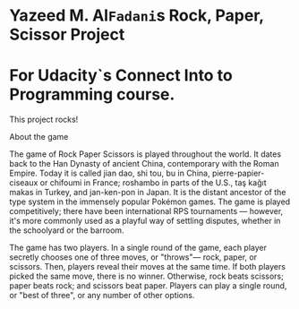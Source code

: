 # Yazeed M. Al`Fadani`s Rock, Paper, Scissor Project
# For Udacity`s Connect Into to Programming course.


This project rocks!


About the game

The game of Rock Paper Scissors is played throughout the world. It dates back to the Han Dynasty of ancient China,
contemporary with the Roman Empire. Today it is called jian dao, shi tou, bu in China, pierre-papier-ciseaux or chifoumi in France; 
roshambo in parts of the U.S., taş kağıt makas in Turkey, and jan-ken-pon in Japan. It is the distant ancestor of the type system
in the immensely popular Pokémon games. The game is played competitively; there have been international RPS tournaments — however,
it's more commonly used as a playful way of settling disputes, whether in the schoolyard or the barroom.

The game has two players. In a single round of the game, each player secretly chooses one of three moves, or "throws"— rock, 
paper, or scissors. Then, players reveal their moves at the same time. If both players picked the same move, there is no winner.
Otherwise, rock beats scissors; paper beats rock; and scissors beat paper. Players can play a single round, or "best of three",
or any number of other options.
